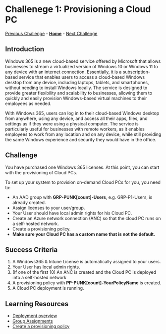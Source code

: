 # Challenege 1: Provisioning a Cloud PC

[Previous Challenge](./03-AVD-FSLogix.md) - **[Home](../readme.md)** - [Next Challenge](./02-W365-RDP-Properties.md)

## Introduction

Windows 365 is a new cloud-based service offered by Microsoft that allows businesses to stream a virtualized version of Windows 10 or Windows 11 to any device with an internet connection. Essentially, it is a subscription-based service that enables users to access a cloud-based Windows desktop from any device, including laptops, tablets, and smartphones, without needing to install Windows locally. The service is designed to provide greater flexibility and scalability to businesses, allowing them to quickly and easily provision Windows-based virtual machines to their employees as needed.

With Windows 365, users can log in to their cloud-based Windows desktop from anywhere, using any device, and access all their apps, files, and settings as if they were using a physical computer. The service is particularly useful for businesses with remote workers, as it enables employees to work from any location and on any device, while still providing the same Windows experience and security they would have in the office.

## Challenge

You have purchased one Windows 365 licenses. At this point, you can start with the provisioning of Cloud PCs.

To set up your system to provision on-demand Cloud PCs for you, you need to:

- An AAD group with **GRP-PUNK[count]-Users**, e.g. GRP-P1-Users, is already created.
- Assign licenses to your user/group.
- Your User should have local admin rights for his Cloud PC.
- Create an Azure network connection (ANC) so that the cloud PC runs on a self-hosted network.
- Create a provisioning policy.
- **Make sure your Cloud PC has a custom name that is not the default.**

## Success Criteria
1.  A Windows365 & Intune License is automatically assigned to your users.
2.  Your User has local admin rights.
3.  (If one of the first 10) An ANC is created and the Cloud PC is deployed into a self-hosted network
4.  A provisioning policy with **PP-PUNK[count]-YourPolicyName** is created.
5.  A Cloud PC deployment is running.

## Learning Resources
- [Deployment overview](https://learn.microsoft.com/en-us/windows-365/enterprise/deployment-overview)
- [Group Assignments](https://learn.microsoft.com/en-us/azure/active-directory/enterprise-users/licensing-groups-assign)
- [Create a provisioning policy](https://learn.microsoft.com/en-us/windows-365/enterprise/create-provisioning-policy)
